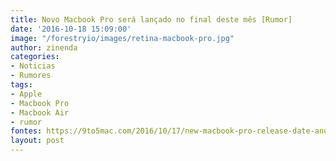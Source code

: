 ```yaml
---
title: Novo Macbook Pro será lançado no final deste mês [Rumor]
date: '2016-10-18 15:09:00'
image: "/forestryio/images/retina-macbook-pro.jpg"
author: zinenda
categories:
- Noticias
- Rumores
tags:
- Apple
- Macbook Pro
- Macbook Air
- rumor
fontes: https://9to5mac.com/2016/10/17/new-macbook-pro-release-date-and-announcement/
layout: post
---
```

